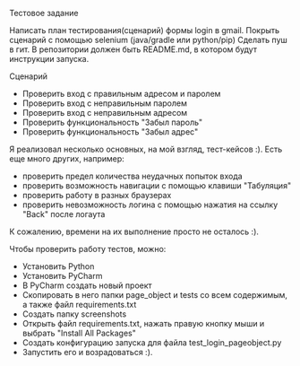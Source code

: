 Тестовое задание

Написать план тестирования(сценарий) формы login в gmail.
Покрыть сценарий с помощью selenium (java/gradle или python/pip) 
Сделать пуш в гит. В репозитории должен быть 	README.md,  в котором будут инструкции запуска. 

Сценарий

- Проверить вход с правильным адресом и паролем
- Проверить вход с неправильным паролем
- Проверить вход с неправильным адресом
- Проверить функциональность "Забыл пароль"
- Проверить функциональность "Забыл адрес"

Я реализовал несколько основных, на мой взгляд, тест-кейсов :). Есть еще много других, например:
- проверить предел количества неудачных попыток входа
- проверить возможность навигации с помощью клавиши "Табуляция"
- проверить работу в разных браузерах
- проверить невозможность логина с помощью нажатия на ссылку "Back" после логаута

К сожалению, времени на их выполнение просто не осталось :).

Чтобы проверить работу тестов, можно:
- Установить Python
- Установить PyCharm
- В PyCharm создать новый проект
- Скопировать в него папки page_object и tests со всем содержимым, а также файл requirements.txt
- Создать папку screenshots
- Открыть файл requirements.txt, нажать правую кнопку мыши и выбрать "Install All Packages"
- Создать конфигурацию запуска для файла test_login_pageobject.py
- Запустить его и возрадоваться :).
